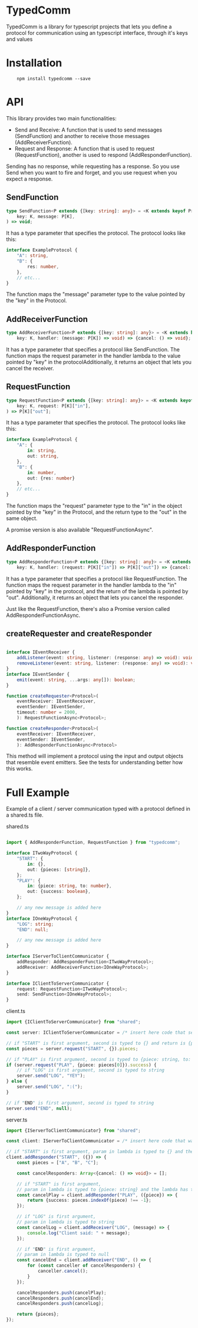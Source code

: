 # TypedComm

TypedComm is a library for typescript projects that lets you define a protocol for communication using an typescript interface, through it's keys and values

# Installation

```
    npm install typedcomm --save
```

# API

This library provides two main functionalities:
 - Send and Receive:  A function that is used to send messages (SendFunction) and another to receive those messages (AddReceiverFunction).
 - Request and Response: A function that is used to request (RequestFunction), another is used to respond (AddResponderFunction).

Sending has no response, while requesting has a response. So you use Send when you want to fire and forget, and you use request when you expect a response.

## SendFunction

```typescript
type SendFunction<P extends {[key: string]: any}> = <K extends keyof P>(
    key: K, message: P[K],
) => void;
```

It has a type parameter that specifies the protocol. The protocol looks like this:

```typescript
interface ExampleProtocol {
    "A": string,
    "B": {
        res: number,
    },
    // etc...
}
```

The function maps the "message" parameter type to the value pointed by the "key" in the Protocol.

## AddReceiverFunction

```typescript
type AddReceiverFunction<P extends {[key: string]: any}> = <K extends keyof P>(
    key: K, handler: (message: P[K]) => void) => {cancel: () => void};
```

It has a type parameter that specifies a protocol like SendFunction.
The function maps the request parameter in the handler lambda to the value pointed by "key" in the protocolAdditionally, it returns an object that lets you cancel the receiver.

## RequestFunction

```typescript
type RequestFunction<P extends {[key: string]: any}> = <K extends keyof P>(
    key: K, request: P[K]["in"],
) => P[K]["out"];
```

It has a type parameter that specifies the protocol. The protocol looks like this:

```typescript
interface ExampleProtocol {
    "A": {
        in: string,
        out: string,
    },
    "B": {
        in: number,
        out: {res: number}
    },
    // etc...
}
```

The function maps the "request" parameter type to the "in" in the object pointed by the "key" in the Protocol, and the return type to the "out" in the same object.

A promise version is also available "RequestFunctionAsync".

## AddResponderFunction

```typescript
type AddResponderFunction<P extends {[key: string]: any}> = <K extends keyof P>(
    key: K, handler: (request: P[K]["in"]) => P[K]["out"]) => {cancel: () => void};
```

It has a type parameter that specifies a protocol like RequestFunction.
The function maps the request parameter in the handler lambda to the "in" pointed by "key" in the protocol, and the return of the lambda is pointed by "out". Additionally, it returns an object that lets you cancel the responder.

Just like the RequestFunction, there's also a Promise version called AddResponderFunctionAsync.

## createRequester and createResponder

```typescript

interface IEventReceiver {
    addListener(event: string, listener: (response: any) => void): void;
    removeListener(event: string, listener: (response: any) => void): void;
}
interface IEventSender {
    emit(event: string, ...args: any[]): boolean;
}

function createRequester<Protocol>(
    eventReceiver: IEventReceiver,
    eventSender: IEventSender,
    timeout: number = 2000,
    ): RequestFunctionAsync<Protocol>;

function createResponder<Protocol>(
    eventReceiver: IEventReceiver,
    eventSender: IEventSender,
    ): AddResponderFunctionAsync<Protocol>
```

This method will implement a protocol using the input and output objects that resemble event emitters. See the tests for understanding better how this works.

# Full Example

Example of a client / server communication typed with a protocol defined in a shared.ts file.

shared.ts
```typescript

import { AddResponderFunction, RequestFunction } from "typedcomm";

interface ITwoWayProtocol {
    "START": {
        in: {},
        out: {pieces: [string]},
    };
    "PLAY": {
        in: {piece: string, to: number},
        out: {success: boolean},
    };

    // any new message is added here
}
interface IOneWayProtocol {
    "LOG": string;
    "END": null;

    // any new message is added here
}

interface IServerToClientCommunicator {
    addResponder: AddResponderFunction<ITwoWayProtocol>;
    addReceiver: AddReceiverFunction<IOneWayProtocol>;
}

interface IClientToServerCommunicator {
    request: RequestFunction<ITwoWayProtocol>;
    send: SendFunction<IOneWayProtocol>;
}

```

client.ts
```typescript
import {IClientToServerCommunicator} from "shared";

const server: IClientToServerCommunicator = /* insert here code that sets up a communicator, e.g. connect to a server */;

// if "START" is first argument, second is typed to {} and return is {pieces: [string]}
const pieces = server.request("START", {}).pieces;

// if "PLAY" is first argument, second is typed to {piece: string, to: number} and return is {success: boolean}
if (server.request("PLAY", {piece: pieces[0]}).success) {
    // if "LOG" is first argument, second is typed to string
    server.send("LOG", "YEY");
} else {
    server.send("LOG", ":(");
}

// if "END" is first argument, second is typed to string
server.send("END", null);

```

server.ts
```typescript
import {IServerToClientCommunicator} from "shared";

const client: IServerToClientCommunicator = /* insert here code that waits for a connection to be established */;

// if "START" is first argument, param in lambda is typed to {} and the lambda has to return {pieces: string[]}
client.addResponder("START", ({}) => {
    const pieces = ["A", "B", "C"];

    const cancelResponders: Array<{cancel: () => void}> = [];

    // if "START" is first argument,
    // param in lambda is typed to {piece: string} and the lambda has to return {success: boolean}
    const cancelPlay = client.addResponder("PLAY", ({piece}) => {
        return {success: pieces.indexOf(piece) !== -1};
    });

    // if "LOG" is first argument,
    // param in lambda is typed to string
    const cancelLog = client.addReceiver("LOG", (message) => {
        console.log("Client said: " + message);
    });

    // if "END" is first argument,
    // param in lambda is typed to null
    const cancelEnd = client.addReceiver("END", () => {
        for (const canceller of cancelResponders) {
            canceller.cancel();
        }
    });

    cancelResponders.push(cancelPlay);
    cancelResponders.push(cancelEnd);
    cancelResponders.push(cancelLog);

    return {pieces};
});

```
